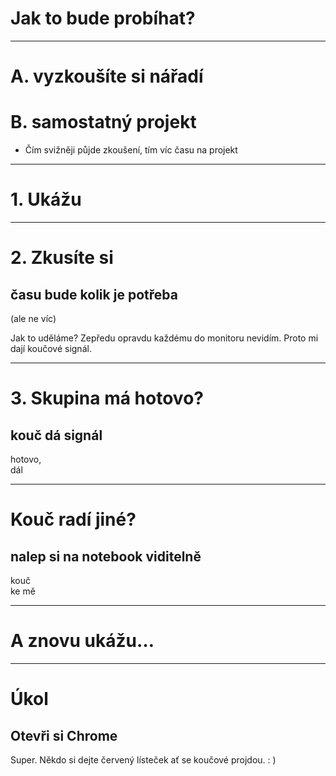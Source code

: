 <!-- .slide: data-state="c-slide-inter" -->
# Jak to bude probíhat?

---

# A. vyzkoušíte si nářadí
# B. samostatný projekt <!-- .element: class="fragment" -->

>>>
* Čím svižněji půjde zkoušení, tím víc času na projekt

---

# 1. Ukážu

---

# 2. Zkusíte si

## času bude kolik je potřeba

(ale ne víc)

>>>
Jak to uděláme? Zepředu opravdu každému do monitoru nevidím. Proto mi dají koučové signál.

---

# 3. Skupina má hotovo?

## kouč dá signál <!-- .element: class="fragment" -->

hotovo,<br>dál <!-- .element: class="fragment c-postit-green"  -->

---

# Kouč radí jiné?

## nalep si na notebook viditelně <!-- .element: class="fragment" -->

kouč<br>ke mě <!-- .element: class="fragment c-postit-red" -->

---

# A znovu ukážu…

---

<!-- .slide: data-state="c-slide-task" -->

# Úkol

## Otevři si Chrome

>>>
Super. Někdo si dejte červený lísteček ať se koučové projdou. : )